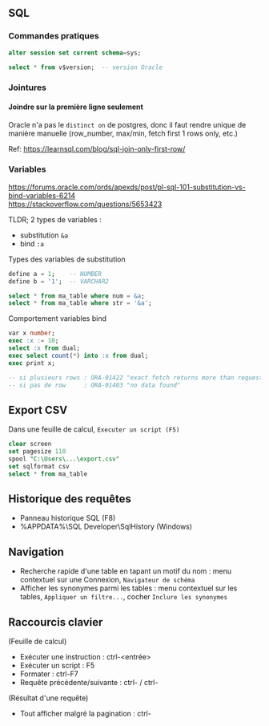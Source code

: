 ## SQL

### Commandes pratiques
```sql
alter session set current schema=sys;

select * from v$version;  -- version Oracle
```

### Jointures

#### Joindre sur la première ligne seulement

Oracle n'a pas le `distinct on` de postgres, donc il faut rendre unique de manière manuelle (row_number, max/min, fetch first 1 rows only, etc.)

Ref: https://learnsql.com/blog/sql-join-only-first-row/


### Variables
https://forums.oracle.com/ords/apexds/post/pl-sql-101-substitution-vs-bind-variables-6214 \
https://stackoverflow.com/questions/5653423

TLDR; 2 types de variables :
- substitution `&a`
- bind `:a`

Types des variables de substitution
```sql
define a = 1;    -- NUMBER
define b = '1';  -- VARCHAR2

select * from ma_table where num = &a;
select * from ma_table where str = '&a';
```

Comportement variables bind
```sql
var x number;
exec :x := 10;
select :x from dual;
exec select count(*) into :x from dual;
exec print x;

-- si plusieurs rows : ORA-01422 "exact fetch returns more than requested number of rows"
-- si pas de row     : ORA-01403 "no data found"
```

## Export CSV
Dans une feuille de calcul, `Executer un script (F5)`
```sql
clear screen
set pagesize 110
spool "C:\Users\...\export.csv"
set sqlformat csv
select * from ma_table
```

## Historique des requêtes
- Panneau historique SQL (F8)
- %APPDATA%\SQL Developer\SqlHistory (Windows)

## Navigation

- Recherche rapide d'une table en tapant un motif du nom : menu contextuel sur une Connexion, `Navigateur de schéma`
- Afficher les synonymes parmi les tables : menu contextuel sur les tables, `Appliquer un filtre...`, cocher `Inclure les synonymes`

## Raccourcis clavier
(Feuille de calcul)
- Exécuter une instruction : ctrl-<entrée>
- Exécuter un script : F5
- Formater : ctrl-F7
- Requête précédente/suivante : ctrl-<bas> / ctrl-<haut>

(Résultat d'une requête)
- Tout afficher malgré la pagination : ctrl-<end>
